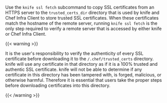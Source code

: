 Use the `knife ssl fetch` subcommand to copy SSL certificates from an
HTTPS server to the `trusted_certs_dir` directory that is used by knife
and Chef Infra Client to store trusted SSL certificates. When these
certificates match the hostname of the remote server, running
`knife ssl fetch` is the only step required to verify a remote server
that is accessed by either knife or Chef Infra Client.

{{< warning >}}

It is the user's responsibility to verify the authenticity of every SSL
certificate before downloading it to the `/.chef/trusted_certs`
directory. knife will use any certificate in that directory as if it is
a 100% trusted and authentic SSL certificate. knife will not be able to
determine if any certificate in this directory has been tampered with,
is forged, malicious, or otherwise harmful. Therefore it is essential
that users take the proper steps before downloading certificates into
this directory.

{{< /warning >}}

